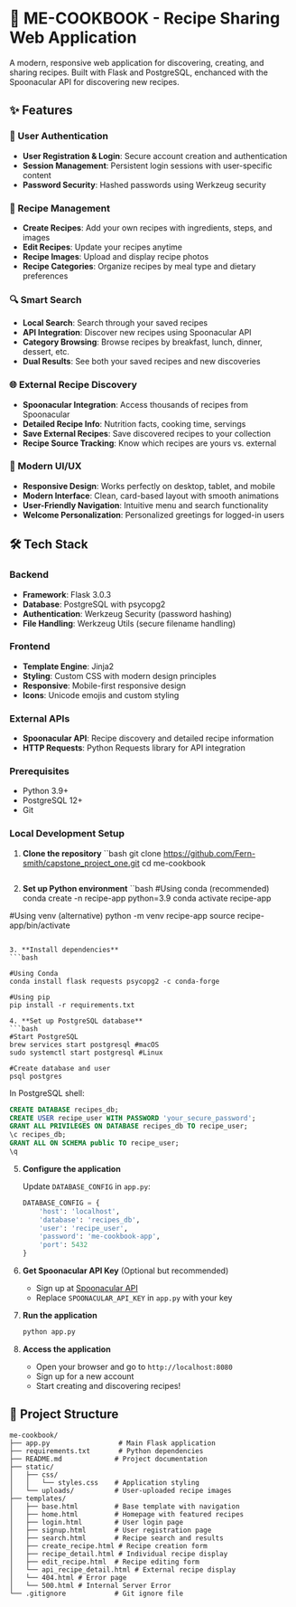 # 🍳 ME-COOKBOOK - Recipe Sharing Web Application

A modern, responsive web application for discovering, creating, and sharing recipes. Built with Flask and PostgreSQL, enchanced
with the Spoonacular API for discovering new recipes. 

## ✨ Features

### 🔐 User Authentication
- **User Registration & Login**: Secure account creation and authentication
- **Session Management**: Persistent login sessions with user-specific content
- **Password Security**: Hashed passwords using Werkzeug security

### 📝 Recipe Management
- **Create Recipes**: Add your own recipes with ingredients, steps, and images
- **Edit Recipes**: Update your recipes anytime
- **Recipe Images**: Upload and display recipe photos
- **Recipe Categories**: Organize recipes by meal type and dietary preferences

### 🔍 Smart Search
- **Local Search**: Search through your saved recipes
- **API Integration**: Discover new recipes using Spoonacular API
- **Category Browsing**: Browse recipes by breakfast, lunch, dinner, dessert, etc.
- **Dual Results**: See both your saved recipes and new discoveries

### 🌐 External Recipe Discovery
- **Spoonacular Integration**: Access thousands of recipes from Spoonacular
- **Detailed Recipe Info**: Nutrition facts, cooking time, servings
- **Save External Recipes**: Save discovered recipes to your collection
- **Recipe Source Tracking**: Know which recipes are yours vs. external

### 📱 Modern UI/UX
- **Responsive Design**: Works perfectly on desktop, tablet, and mobile
- **Modern Interface**: Clean, card-based layout with smooth animations
- **User-Friendly Navigation**: Intuitive menu and search functionality
- **Welcome Personalization**: Personalized greetings for logged-in users

## 🛠️ Tech Stack

### Backend
- **Framework**: Flask 3.0.3
- **Database**: PostgreSQL with psycopg2
- **Authentication**: Werkzeug Security (password hashing)
- **File Handling**: Werkzeug Utils (secure filename handling)

### Frontend
- **Template Engine**: Jinja2
- **Styling**: Custom CSS with modern design principles
- **Responsive**: Mobile-first responsive design
- **Icons**: Unicode emojis and custom styling

### External APIs
- **Spoonacular API**: Recipe discovery and detailed recipe information
- **HTTP Requests**: Python Requests library for API integration

### Prerequisites
- Python 3.9+ 
- PostgreSQL 12+
- Git

### Local Development Setup

1. **Clone the repository**
   ``bash
   git clone https://github.com/Fern-smith/capstone_project_one.git
   cd me-cookbook
   ```
2. **Set up Python environment**
   ``bash
#Using conda (recommended)
conda create -n recipe-app python=3.9
conda activate recipe-app

#Using venv (alternative)
python -m venv recipe-app
source recipe-app/bin/activate
```

3. **Install dependencies**
```bash

#Using Conda 
conda install flask requests psycopg2 -c conda-forge 

#Using pip
pip install -r requirements.txt 

4. **Set up PostgreSQL database**
```bash
#Start PostgreSQL
brew services start postgresql #macOS
sudo systemctl start postgresql #Linux

#Create database and user
psql postgres
```

In PostgreSQL shell:
   ```sql
   CREATE DATABASE recipes_db;
   CREATE USER recipe_user WITH PASSWORD 'your_secure_password';
   GRANT ALL PRIVILEGES ON DATABASE recipes_db TO recipe_user;
   \c recipes_db;
   GRANT ALL ON SCHEMA public TO recipe_user;
   \q
   ```

5. **Configure the application**
   
   Update `DATABASE_CONFIG` in `app.py`:
   ```python
   DATABASE_CONFIG = {
       'host': 'localhost',
       'database': 'recipes_db',
       'user': 'recipe_user',
       'password': 'me-cookbook-app',
       'port': 5432
   }
   ```  

6. **Get Spoonacular API Key** (Optional but recommended)
   - Sign up at [Spoonacular API](https://spoonacular.com/food-api)
   - Replace `SPOONACULAR_API_KEY` in `app.py` with your key

7. **Run the application**
   ```bash
   python app.py
   ```  

8. **Access the application**
   - Open your browser and go to `http://localhost:8080`
   - Sign up for a new account
   - Start creating and discovering recipes!

## 📁 Project Structure

```
me-cookbook/
├── app.py                 # Main Flask application
├── requirements.txt       # Python dependencies
├── README.md             # Project documentation
├── static/
│   ├── css/
│   │   └── styles.css    # Application styling
│   └── uploads/          # User-uploaded recipe images
├── templates/
│   ├── base.html         # Base template with navigation
│   ├── home.html         # Homepage with featured recipes
│   ├── login.html        # User login page
│   ├── signup.html       # User registration page
│   ├── search.html       # Recipe search and results
│   ├── create_recipe.html # Recipe creation form
│   ├── recipe_detail.html # Individual recipe display
│   ├── edit_recipe.html  # Recipe editing form
│   └── api_recipe_detail.html # External recipe display
│   └── 404.html # Error page
│   └── 500.html # Internal Server Error
└── .gitignore            # Git ignore file
```   


